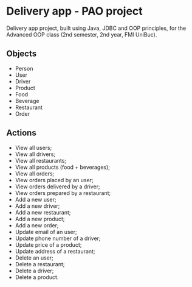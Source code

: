 # Delivery app - PAO project

Delivery app project, built using Java, JDBC and OOP principles, for the Advanced OOP class (2nd semester, 2nd year, FMI UniBuc).

## Objects
- Person
- User
- Driver
- Product
- Food
- Beverage
- Restaurant
- Order

## Actions
- View all users;
- View all drivers;
- View all restaurants;
- View all products (food + beverages);
- View all orders;
- View orders placed by an user;
- View orders delivered by a driver;
- View orders prepared by a restaurant;
- Add a new user;
- Add a new driver;
- Add a new restaurant;
- Add a new product;
- Add a new order;
- Update email of an user;
- Update phone number of a driver;
- Update price of a product;
- Update address of a restaurant;
- Delete an user;
- Delete a restaurant;
- Delete a driver;
- Delete a product.
